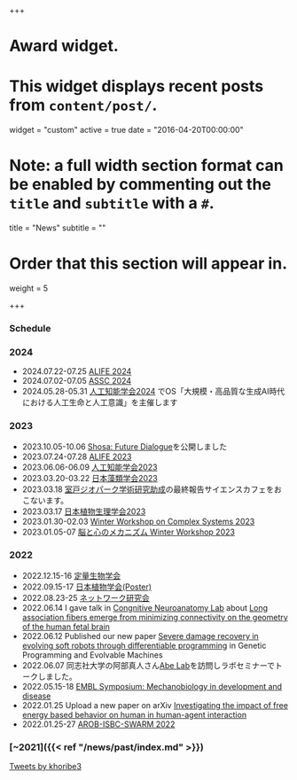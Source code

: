 +++
# Award widget.
# This widget displays recent posts from `content/post/`.
widget = "custom"
active = true
date = "2016-04-20T00:00:00"

# Note: a full width section format can be enabled by commenting out the `title` and `subtitle` with a `#`.
 title = "News"
 subtitle = ""

# Order that this section will appear in.
weight = 5

+++
### Schedule

### 2024
- 2024.07.22-07.25 [ALIFE 2024](https://2024.alife.org/)  
- 2024.07.02-07.05 [ASSC 2024](https://assc27.net/)  
- 2024.05.28-05.31 [人工知能学会2024](https://www.ai-gakkai.or.jp/jsai2024/) でOS「大規模・高品質な生成AI時代における人工生命と人工意識」を主催します  


### 2023
- 2023.10.05-10.06 [Shosa: Future Dialogue](http://www.geminoid.jp/projects/shosa/)を公開しました
- 2023.07.24-07.28 [ALIFE 2023](https://2023.alife.org/)   
- 2023.06.06-06.09 [人工知能学会2023](https://www.ai-gakkai.or.jp/jsai2023/)  
- 2023.03.20-03.22 [日本藻類学会2023](http://sourui.org/annual_meeting/JSP_47th/index.html)  
- 2023.03.18 [室戸ジオパーク学術研究助成](https://www.muroto-geo.jp/)の最終報告サイエンスカフェをおこないます。 
- 2023.03.17 [日本植物生理学会2023](https://jspp.org/)  
- 2023.01.30-02.03 [Winter Workshop on Complex Systems 2023](https://wwcs2023.github.io/)  
- 2023.01.05-07 [脳と心のメカニズム Winter Workshop 2023](https://brainmind.jnns.org/index.php/en/)  

### 2022
- 2022.12.15-16 [定量生物学会](https://q-bio.jp/index.php?title=Qbio10th_2022)  
- 2022.09.15-17 [日本植物学会(Poster)](http://bsj.or.jp/bsj86/index.html) 
- 2022.08.23-25 [ネットワーク研究会](https://www.network-science-seminar.com/activities/2022)  
- 2022.06.14 I gave talk in [Congnitive Neuroanatomy Lab](https://www.neuroconnlab.org/) about [Long association fibers emerge from minimizing connectivity on the geometry of the human fetal brain](https://www.slideshare.net/kazuyahoribe/220614margulieslabpdf)
- 2022.06.12 Published our new paper [Severe damage recovery in evolving soft robots through differentiable programming](https://rdcu.be/cPvCp) in Genetic Programming and Evolvable Machines
- 2022.06.07 同志社大学の阿部真人さん[Abe Lab](https://masatoabe.com/)を訪問しラボセミナーでトークしました。
- 2022.05.15-18 [EMBL Symposium: Mechanobiology in development and disease](https://www.embl.org/about/info/course-and-conference-office/events/ees22-05/)
- 2022.01.25 Upload a new paper on arXiv [Investigating the impact of free energy based behavior on human in human-agent interaction](https://arxiv.org/abs/2201.10164)
- 2022.01.25-27 [AROB-ISBC-SWARM 2022](https://isarob.org/symposium/)

### [~2021]({{< ref "/news/past/index.md" >}})  



<a class="twitter-timeline" data-height="300" data-theme="light" href="https://twitter.com/khoribe3?ref_src=twsrc%5Etfw">Tweets by khoribe3</a> <script async src="https://platform.twitter.com/widgets.js" charset="utf-8"></script>